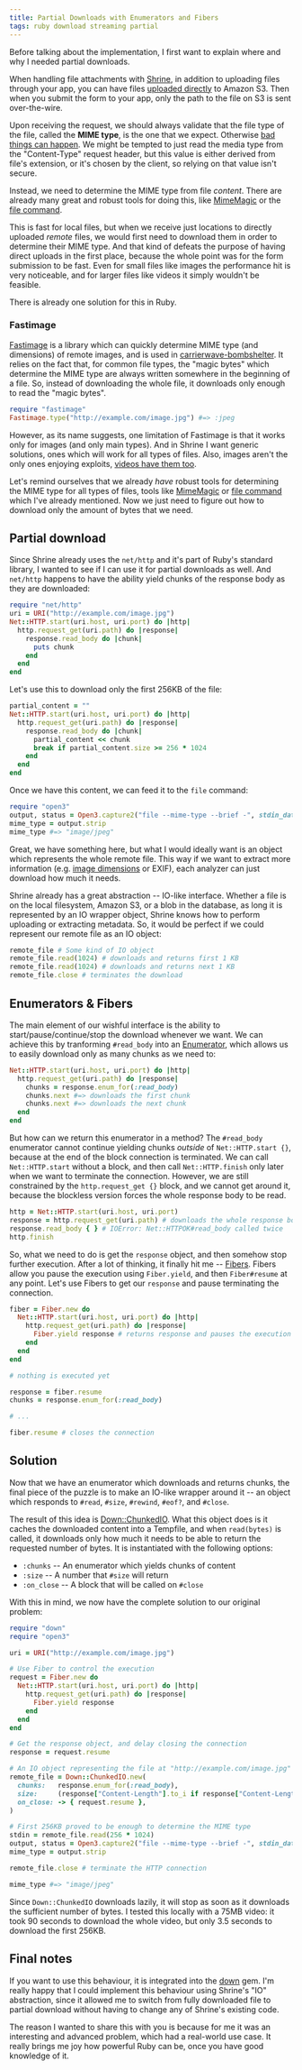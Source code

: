 ```yaml
---
title: Partial Downloads with Enumerators and Fibers
tags: ruby download streaming partial
---
```


Before talking about the implementation, I first want to explain where and why
I needed partial downloads.

When handling file attachments with [Shrine], in addition to uploading files
through your app, you can have files [uploaded directly] to Amazon S3. Then when
you submit the form to your app, only the path to the file on S3 is sent
over-the-wire.

Upon receiving the request, we should always validate that the file type of the
file, called the **MIME type**, is the one that we expect. Otherwise [bad
things can happen]. We might be tempted to just read the media type from the
"Content-Type" request header, but this value is either derived from file's
extension, or it's chosen by the client, so relying on that value isn't secure.

Instead, we need to determine the MIME type from file *content*. There are
already many great and robust tools for doing this, like [MimeMagic] or the
[file command].

This is fast for local files, but when we receive just locations to directly
uploaded *remote* files, we would first need to download them in order to
determine their MIME type. And that kind of defeats the purpose of having
direct uploads in the first place, because the whole point was for the form
submission to be fast. Even for small files like images the performance hit is
very noticeable, and for larger files like videos it simply wouldn't be
feasible.

There is already one solution for this in Ruby.

### Fastimage

[Fastimage] is a library which can quickly determine MIME type (and dimensions)
of remote images, and is used in [carrierwave-bombshelter]. It relies on the
fact that, for common file types, the "magic bytes" which determine the MIME
type are always written somewhere in the beginning of a file. So, instead of
downloading the whole file, it downloads only enough to read the "magic bytes".

```rb
require "fastimage"
Fastimage.type("http://example.com/image.jpg") #=> :jpeg
```

However, as its name suggests, one limitation of Fastimage is that it works
only for images (and only main types). And in Shrine I want generic solutions,
ones which will work for all types of files. Also, images aren't the only ones
enjoying exploits, [videos have them too].

Let's remind ourselves that we already *have* robust tools for determining the
MIME type for all types of files, tools like [MimeMagic] or [file command]
which I've already mentioned. Now we just need to figure out how to download
only the amount of bytes that we need.

## Partial download

Since Shrine already uses the `net/http` and it's part of Ruby's standard
library, I wanted to see if I can use it for partial downloads as well. And
`net/http` happens to have the ability yield chunks of the response body as
they are downloaded:

```rb
require "net/http"
uri = URI("http://example.com/image.jpg")
Net::HTTP.start(uri.host, uri.port) do |http|
  http.request_get(uri.path) do |response|
    response.read_body do |chunk|
      puts chunk
    end
  end
end
```

Let's use this to download only the first 256KB of the file:

```rb
partial_content = ""
Net::HTTP.start(uri.host, uri.port) do |http|
  http.request_get(uri.path) do |response|
    response.read_body do |chunk|
      partial_content << chunk
      break if partial_content.size >= 256 * 1024
    end
  end
end
```

Once we have this content, we can feed it to the `file` command:

```rb
require "open3"
output, status = Open3.capture2("file --mime-type --brief -", stdin_data: partial_content)
mime_type = output.strip
mime_type #=> "image/jpeg"
```

Great, we have something here, but what I would ideally want is an object which
represents the whole remote file. This way if we want to extract more
information (e.g. [image dimensions] or EXIF), each analyzer can just download
how much it needs.

Shrine already has a great abstraction -- IO-like interface. Whether a file is
on the local filesystem, Amazon S3, or a blob in the database, as long it is
represented by an IO wrapper object, Shrine knows how to perform uploading or
extracting metadata. So, it would be perfect if we could represent our remote
file as an IO object:

```rb
remote_file # Some kind of IO object
remote_file.read(1024) # downloads and returns first 1 KB
remote_file.read(1024) # downloads and returns next 1 KB
remote_file.close # terminates the download
```

## Enumerators & Fibers

The main element of our wishful interface is the ability to
start/pause/continue/stop the download whenever we want. We can achieve this by
tranforming `#read_body` into an [Enumerator], which allows us to easily
download only as many chunks as we need to:

```rb
Net::HTTP.start(uri.host, uri.port) do |http|
  http.request_get(uri.path) do |response|
    chunks = response.enum_for(:read_body)
    chunks.next #=> downloads the first chunk
    chunks.next #=> downloads the next chunk
  end
end
```

But how can we return this enumerator in a method? The `#read_body` enumerator
cannot continue yielding chunks *outside* of `Net::HTTP.start {}`, because at
the end of the block connection is terminated. We can call `Net::HTTP.start`
without a block, and then call `Net::HTTP.finish` only later when we want to
terminate the connection. However, we are still constrained by the
`http.request_get {}` block, and we cannot get around it, because the blockless
version forces the whole response body to be read.

```rb
http = Net::HTTP.start(uri.host, uri.port)
response = http.request_get(uri.path) # downloads the whole response body
response.read_body { } # IOError: Net::HTTPOK#read_body called twice
http.finish
```

So, what we need to do is get the `response` object, and then somehow stop
further execution. After a lot of thinking, it finally hit me -- [Fibers].
Fibers allow you pause the execution using `Fiber.yield`, and then
`Fiber#resume` at any point. Let's use Fibers to get our `response` and pause
terminating the connection.

```rb
fiber = Fiber.new do
  Net::HTTP.start(uri.host, uri.port) do |http|
    http.request_get(uri.path) do |response|
      Fiber.yield response # returns response and pauses the execution
    end
  end
end

# nothing is executed yet

response = fiber.resume
chunks = response.enum_for(:read_body)

# ...

fiber.resume # closes the connection
```

## Solution

Now that we have an enumerator which downloads and returns chunks, the final
piece of the puzzle is to make an IO-like wrapper around it -- an object which
responds to `#read`, `#size`, `#rewind`, `#eof?`, and `#close`.

The result of this idea is [Down::ChunkedIO]. What this object does is it
caches the downloaded content into a Tempfile, and when `read(bytes)` is
called, it downloads only how much it needs to be able to return the requested
number of bytes. It is instantiated with the following options:

* `:chunks` -- An enumerator which yields chunks of content
* `:size` -- A number that `#size` will return
* `:on_close` -- A block that will be called on `#close`

With this in mind, we now have the complete solution to our original problem:

```rb
require "down"
require "open3"

uri = URI("http://example.com/image.jpg")

# Use Fiber to control the execution
request = Fiber.new do
  Net::HTTP.start(uri.host, uri.port) do |http|
    http.request_get(uri.path) do |response|
      Fiber.yield response
    end
  end
end

# Get the response object, and delay closing the connection
response = request.resume

# An IO object representing the file at "http://example.com/image.jpg"
remote_file = Down::ChunkedIO.new(
  chunks:   response.enum_for(:read_body),
  size:     (response["Content-Length"].to_i if response["Content-Length"]),
  on_close: -> { request.resume },
)

# First 256KB proved to be enough to determine the MIME type
stdin = remote_file.read(256 * 1024)
output, status = Open3.capture2("file --mime-type --brief -", stdin_data: stdin)
mime_type = output.strip

remote_file.close # terminate the HTTP connection

mime_type #=> "image/jpeg"
```

Since `Down::ChunkedIO` downloads lazily, it will stop as soon as it downloads
the sufficient number of bytes. I tested this locally with a 75MB video: it
took 90 seconds to download the whole video, but only 3.5 seconds to download
the first 256KB.

## Final notes

If you want to use this behaviour, it is integrated into the [down] gem. I'm
really happy that I could implement this behaviour using Shrine's "IO"
abstraction, since it allowed me to switch from fully downloaded file to
partial download without having to change any of Shrine's existing code.

The reason I wanted to share this with you is because for me it was an
interesting and advanced problem, which had a real-world use case. It really
brings me joy how powerful Ruby can be, once you have good knowledge of it.

[Shrine]: https://github.com/janko-m/shrine
[bad things can happen]: https://imagetragick.com/
[uploaded directly]: http://shrinerb.com/rdoc/classes/Shrine/Plugins/DirectUpload.html
[MimeMagic]: https://github.com/minad/mimemagic
[file command]: http://linux.die.net/man/1/file
[Fastimage]: https://github.com/sdsykes/fastimage
[carrierwave-bombshelter]: https://github.com/DarthSim/carrierwave-bombshelter
[videos have them too]: http://news.softpedia.com/news/zero-day-ffmpeg-vulnerability-lets-anyone-steal-files-from-remote-machines-498880.shtml
[image dimensions]: http://shrinerb.com/rdoc/classes/Shrine/Plugins/StoreDimensions.html
[Fibers]: http://ruby-doc.org/core-2.3.0/Fiber.html
[Enumerator]: http://ruby-doc.org/core-2.3.0/Enumerator.html
[Down::ChunkedIO]: https://github.com/janko-m/down/blob/792413889a57defb72ec9166a553c3ebd0441f88/lib/down.rb#L136
[down]: https://github.com/janko-m/shrine
